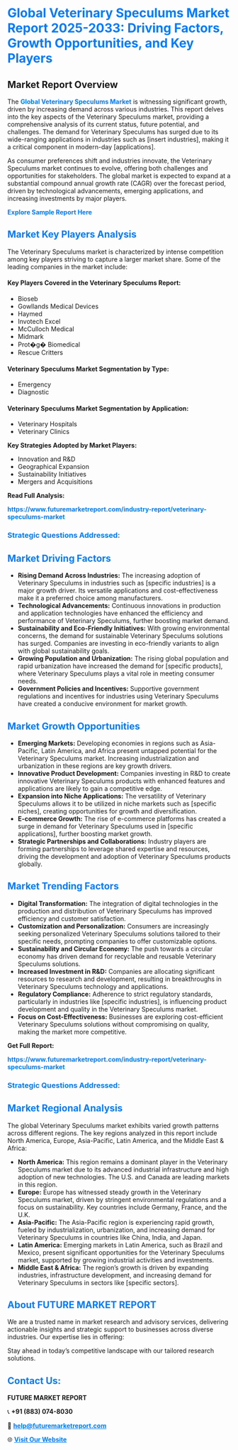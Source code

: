 <h1 style="color: #007BFF;">Global Veterinary Speculums Market Report 2025-2033: Driving Factors, Growth Opportunities, and Key Players</h1>

<section id="overview">
<h2>Market Report Overview</h2>
<p>The <a href="https://www.futuremarketreport.com/industry-report/veterinary-speculums-market" style="color: #007BFF; text-decoration: none;"><strong>Global Veterinary Speculums Market</strong></a> is witnessing significant growth, driven by increasing demand across various industries. This report delves into the key aspects of the Veterinary Speculums market, providing a comprehensive analysis of its current status, future potential, and challenges. The demand for Veterinary Speculums has surged due to its wide-ranging applications in industries such as [insert industries], making it a critical component in modern-day [applications].</p>
<p>As consumer preferences shift and industries innovate, the Veterinary Speculums market continues to evolve, offering both challenges and opportunities for stakeholders. The global market is expected to expand at a substantial compound annual growth rate (CAGR) over the forecast period, driven by technological advancements, emerging applications, and increasing investments by major players.</p>
</section>

<section id="overview">
<p><a href="https://www.futuremarketreport.com/request-sample/reportId=31742" style="color: #007BFF; text-decoration: none;"><strong>Explore Sample Report Here</strong></a></p>
</section>

<section id="key-players">
<h2 style="color: #007BFF;">Market Key Players Analysis</h2>
<p>The Veterinary Speculums market is characterized by intense competition among key players striving to capture a larger market share. Some of the leading companies in the market include:</p>
<h4>Key Players Covered in the Veterinary Speculums Report:</h4>
<ul><li>Bioseb</li><li>Gowllands Medical Devices</li><li>Haymed</li><li>Invotech Excel</li><li>McCulloch Medical</li><li>Midmark</li><li>Prot�g� Biomedical</li><li>Rescue Critters</li></ul>
<h4>Veterinary Speculums Market Segmentation by Type:</h4>
<ul><li>Emergency</li><li>Diagnostic</li></ul>

<h4>Veterinary Speculums Market Segmentation by Application:</h4>
<ul><li>Veterinary Hospitals</li><li>Veterinary Clinics</li></ul>
<p><strong>Key Strategies Adopted by Market Players:</strong></p>
<ul>
<li>Innovation and R&D</li>
<li>Geographical Expansion</li>
<li>Sustainability Initiatives</li>
<li>Mergers and Acquisitions</li>
</ul>
</section>

<section>
<p><strong>Read Full Analysis: </strong></p><a href="https://www.futuremarketreport.com/industry-report/veterinary-speculums-market" style="color: #007BFF; text-decoration: none;"><strong>https://www.futuremarketreport.com/industry-report/veterinary-speculums-market</strong></a>
<h3 style="color: #007BFF;">Strategic Questions Addressed:</h3>
</section>

<section id="driving-factors">
<h2 style="color: #007BFF;">Market Driving Factors</h2>
<ul>
<li><strong>Rising Demand Across Industries:</strong> The increasing adoption of Veterinary Speculums in industries such as [specific industries] is a major growth driver. Its versatile applications and cost-effectiveness make it a preferred choice among manufacturers.</li>
<li><strong>Technological Advancements:</strong> Continuous innovations in production and application technologies have enhanced the efficiency and performance of Veterinary Speculums, further boosting market demand.</li>
<li><strong>Sustainability and Eco-Friendly Initiatives:</strong> With growing environmental concerns, the demand for sustainable Veterinary Speculums solutions has surged. Companies are investing in eco-friendly variants to align with global sustainability goals.</li>
<li><strong>Growing Population and Urbanization:</strong> The rising global population and rapid urbanization have increased the demand for [specific products], where Veterinary Speculums plays a vital role in meeting consumer needs.</li>
<li><strong>Government Policies and Incentives:</strong> Supportive government regulations and incentives for industries using Veterinary Speculums have created a conducive environment for market growth.</li>
</ul>
</section>

<section id="growth-opportunities">
<h2 style="color: #007BFF;">Market Growth Opportunities</h2>
<ul>
<li><strong>Emerging Markets:</strong> Developing economies in regions such as Asia-Pacific, Latin America, and Africa present untapped potential for the Veterinary Speculums market. Increasing industrialization and urbanization in these regions are key growth drivers.</li>
<li><strong>Innovative Product Development:</strong> Companies investing in R&D to create innovative Veterinary Speculums products with enhanced features and applications are likely to gain a competitive edge.</li>
<li><strong>Expansion into Niche Applications:</strong> The versatility of Veterinary Speculums allows it to be utilized in niche markets such as [specific niches], creating opportunities for growth and diversification.</li>
<li><strong>E-commerce Growth:</strong> The rise of e-commerce platforms has created a surge in demand for Veterinary Speculums used in [specific applications], further boosting market growth.</li>
<li><strong>Strategic Partnerships and Collaborations:</strong> Industry players are forming partnerships to leverage shared expertise and resources, driving the development and adoption of Veterinary Speculums products globally.</li>
</ul>
</section>

<section id="trending-factors">
<h2 style="color: #007BFF;">Market Trending Factors</h2>
<ul>
<li><strong>Digital Transformation:</strong> The integration of digital technologies in the production and distribution of Veterinary Speculums has improved efficiency and customer satisfaction.</li>
<li><strong>Customization and Personalization:</strong> Consumers are increasingly seeking personalized Veterinary Speculums solutions tailored to their specific needs, prompting companies to offer customizable options.</li>
<li><strong>Sustainability and Circular Economy:</strong> The push towards a circular economy has driven demand for recyclable and reusable Veterinary Speculums solutions.</li>
<li><strong>Increased Investment in R&D:</strong> Companies are allocating significant resources to research and development, resulting in breakthroughs in Veterinary Speculums technology and applications.</li>
<li><strong>Regulatory Compliance:</strong> Adherence to strict regulatory standards, particularly in industries like [specific industries], is influencing product development and quality in the Veterinary Speculums market.</li>
<li><strong>Focus on Cost-Effectiveness:</strong> Businesses are exploring cost-efficient Veterinary Speculums solutions without compromising on quality, making the market more competitive.</li>
</ul>
</section>

<section>
<p><strong>Get Full Report: </strong></p><a href="https://www.futuremarketreport.com/industry-report/veterinary-speculums-market" style="color: #007BFF; text-decoration: none;"><strong>https://www.futuremarketreport.com/industry-report/veterinary-speculums-market</strong></a>
<h3 style="color: #007BFF;">Strategic Questions Addressed:</h3>
</section>


<section id="regional-analysis">
<h2 style="color: #007BFF;">Market Regional Analysis</h2>
<p>The global Veterinary Speculums market exhibits varied growth patterns across different regions. The key regions analyzed in this report include North America, Europe, Asia-Pacific, Latin America, and the Middle East & Africa:</p>
<ul>
<li><strong>North America:</strong> This region remains a dominant player in the Veterinary Speculums market due to its advanced industrial infrastructure and high adoption of new technologies. The U.S. and Canada are leading markets in this region.</li>
<li><strong>Europe:</strong> Europe has witnessed steady growth in the Veterinary Speculums market, driven by stringent environmental regulations and a focus on sustainability. Key countries include Germany, France, and the U.K.</li>
<li><strong>Asia-Pacific:</strong> The Asia-Pacific region is experiencing rapid growth, fueled by industrialization, urbanization, and increasing demand for Veterinary Speculums in countries like China, India, and Japan.</li>
<li><strong>Latin America:</strong> Emerging markets in Latin America, such as Brazil and Mexico, present significant opportunities for the Veterinary Speculums market, supported by growing industrial activities and investments.</li>
<li><strong>Middle East & Africa:</strong> The region’s growth is driven by expanding industries, infrastructure development, and increasing demand for Veterinary Speculums in sectors like [specific sectors].</li>
</ul>
</section>

<footer>
<h2 style="color: #007BFF;">About FUTURE MARKET REPORT</h2>
<p>We are a trusted name in market research and advisory services, delivering actionable insights and strategic support to businesses across diverse industries. Our expertise lies in offering:</p>

<p>Stay ahead in today’s competitive landscape with our tailored research solutions.</p>

<h2 style="color: #007BFF;">Contact Us:</h2>
<p><strong>FUTURE MARKET REPORT</strong></p>
<p>📞 <strong>+91 (883) 074-8030</strong></p>
<p>📧 <strong><a href="mailto:help@futuremarketreport.com" style="color: #007BFF;">help@futuremarketreport.com</a></strong></p>
<p>🌐 <strong><a href="https://www.futuremarketreport.com/" style="color: #007BFF;">Visit Our Website</a></strong></p>
</footer>